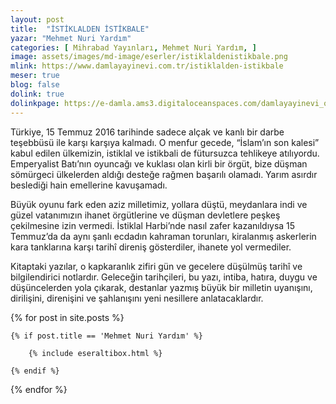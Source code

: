 ```yaml
---
layout: post
title:  "İSTİKLALDEN İSTİKBALE"
yazar: "Mehmet Nuri Yardım"
categories: [ Mihrabad Yayınları, Mehmet Nuri Yardım, ]
image: assets/images/md-image/eserler/istiklaldenistikbale.png
mlink: https://www.damlayayinevi.com.tr/istiklalden-istikbale
meser: true
blog: false
dolink: true
dolinkpage: https://e-damla.ams3.digitaloceanspaces.com/damlayayinevi_ornek_sayfalar/9786056725159/index.html
---
```


Türkiye, 15 Temmuz 2016 tarihinde sadece alçak ve kanlı bir darbe teşebbüsü ile karşı karşıya kalmadı. O menfur gecede, “İslam’ın son kalesi” kabul edilen ülkemizin, istiklal ve istikbali de fütursuzca tehlikeye atılıyordu. Emperyalist Batı’nın oyuncağı ve kuklası olan kirli bir örgüt, bize düşman sömürgeci ülkelerden aldığı desteğe rağmen başarılı olamadı. Yarım asırdır beslediği hain emellerine kavuşamadı.

Büyük oyunu fark eden aziz milletimiz, yollara düştü, meydanlara indi ve güzel vatanımızın ihanet örgütlerine ve düşman devletlere peşkeş çekilmesine izin vermedi. İstiklal Harbi’nde nasıl zafer kazanıldıysa 15 Temmuz’da da aynı şanlı ecdadın kahraman torunları, kiralanmış askerlerin kara tanklarına karşı tarihî direniş gösterdiler, ihanete yol vermediler.

Kitaptaki yazılar, o kapkaranlık zifiri gün ve gecelere düşülmüş tarihî ve bilgilendirici notlardır. Geleceğin tarihçileri, bu yazı, intiba, hatıra, duygu ve düşüncelerden yola çıkarak, destanlar yazmış büyük bir milletin uyanışını, dirilişini, direnişini ve şahlanışını yeni nesillere anlatacaklardır.

<div class="row">

{% for post in site.posts %}

    {% if post.title == 'Mehmet Nuri Yardım' %}

        {% include eseraltibox.html %}

    {% endif %}

{% endfor %}
</div>
